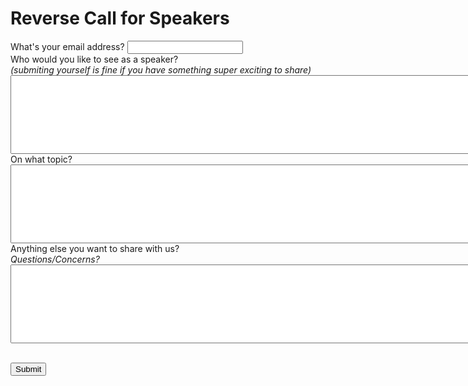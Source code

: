 # Reverse Call for Speakers

<form action="https://docs.google.com/spreadsheet/formResponse?formkey=dHYwZThwRWhNaWI2MmJoMy1wa2ZpTlE6MQ&amp;embedded=true&amp;ifq" method="POST" id="ss-form">
  <div>
    <label for="entry_3">What's your email address?</label>
    <input type="text" name="entry.3.single" value="" class="span4"/>
  </div>
  <div>
    <label for="entry_0">
      Who would you like to see as a speaker? <br/>
      <em>
        (submiting yourself is fine if you have something super exciting to share)
      </em>
    </label>
    <textarea name="entry.0.single" rows="8" cols="100" id="entry_0"
      class="span7"></textarea>
  </div>
  <div>
    <label for="entry_1">
      On what topic?
    </label>
    <textarea name="entry.1.single" rows="8" cols="100" id="entry_1"
      class="span7"></textarea>
  </div>
  <div>
    <label for="entry_4">
      Anything else you want to share with us? <br/>
      <em>Questions/Concerns?</em>
    </label>
    <textarea name="entry.4.single" rows="8" cols="100" id="entry_4"
      class="span7"></textarea>
  </div>
  <div>
    <br/>
    <p>
      <input class="btn" type="submit" name="submit" value="Submit">
    </p>
  </div>
</form>
